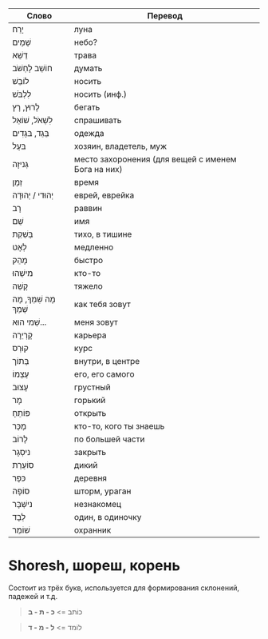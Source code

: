 Слово  | Перевод
---|---
יָרֵח | луна
שָׁמָים | небо?
דֵשֵׁא | трава
חוֹשֵׁב לָחְשֹׁב | думать
לוֹבֵשׁ | носить
לִלְבֹּשׁ | носить (инф.)
לָרוּץ, רָץ | бегать
לִשְׁאֹל, שׁוֹאֵל | спрашивать
בֵּגֵד, בּגָדִים | одежда
בּעָל | хозяин, владетель, муж
גְּניזָה | место захоронения (для вещей с именем Бога на них)
זְמָן | время
יְהוּדי / יְהוּדָה | еврей, еврейка
רָב | раввин
שֵׁם | имя
בְּשֵׁקֵת | тихо, в тишине
לְאָט | медленно
מָהֵק | быстро
מישֵׁהוּ | кто-то
קָשֵׁה | тяжело
מָה שִׁמְךָ, מָה שְׁמֵךְ | как тебя зовут
שְׁמי הוּא... | меня зовут
קָרְיֵרָה | карьера
קוּרְס | курс
בְּתוֹך | внутри, в центре
עָצְמוֹ | его, его самого
עָצוּב | грустный
מָר | горький
פּוֹתֵחָ | открыть
מָכָּר | кто-то, кого ты знаешь
לָרוֹב | по большей части
ניסְגָר | закрыть
סוֹעֵרֵת | дикий
כּפָר | деревня
סוֹפָה | шторм, ураган
נישְׁבָּר | незнакомец
לְבָד | один, в одиночку
שׁוֹמֵר | охранник


# Shoresh, шореш, корень
Состоит из трёх букв, используется для формирования склонений, падежей и т.д.

>כוֹתב => **כ - ת - ב**

>לוֹמד => **ל - מ - ד**
